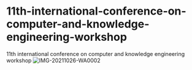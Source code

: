 # 11th-international-conference-on-computer-and-knowledge-engineering-workshop
11th international conference on computer and knowledge engineering workshop
![IMG-20211026-WA0002](https://user-images.githubusercontent.com/81808969/139118466-01b79e8f-6ec7-40aa-af08-fb28c13a8511.jpg)
